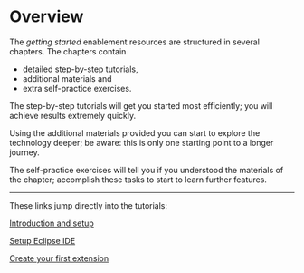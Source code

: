 # Overview

The *getting started* enablement resources are structured in several chapters. The chapters contain 
 - detailed step-by-step tutorials, 
 - additional materials and 
 - extra self-practice exercises.  

The step-by-step tutorials will get you started most efficiently; you will achieve results extremely quickly. 

Using the additional materials provided you can start to explore the technology deeper; be aware: this is only one starting point to a longer journey. 

The self-practice exercises will tell you if you understood the materials of the chapter; accomplish these tasks to start to learn further features. 

---

These links jump directly into the tutorials:

[Introduction and setup](intro/tutorial/01-abstract.md)

[Setup Eclipse IDE](eclipse-setup/tutorial/00.devrock.md)

[Create your first extension](create-extension/tutorial/01-intro-create-extension.md)

